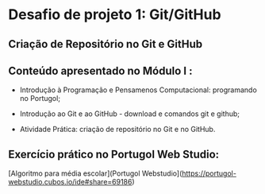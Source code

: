 # Desafio de projeto 1: Git/GitHub

## Criação de Repositório no Git e GitHub

## Conteúdo apresentado no Módulo I :

- Introdução à Programação e Pensamenos Computacional: programando no Portugol; 

- Introdução ao Git e ao GitHub - download e comandos git e github;

- Atividade Prática: criação de repositório no Git e no GitHub.

## Exercício prático no Portugol Web Studio:

[Algoritmo para média escolar](Portugol Webstudio](https://portugol-webstudio.cubos.io/ide#share=69186)


